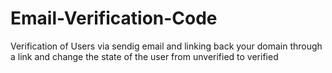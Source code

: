 # Email-Verification-Code
Verification of Users via sendig email and linking back your domain through a link and change the state of the user from unverified to verified
